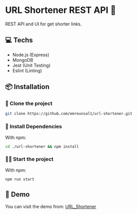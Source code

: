 # URL Shortener REST API 🎉

REST API and UI for get shorter links.

## 💻 Techs
- Node.js (Express)
- MongoDB
- Jest (Unit Testing)
- Eslint (Linting)

## 📦 Installation

### 📰 Clone the project
```bash
git clone https://github.com/emreunsal1/url-shortener.git
```
### 🔻 Install Dependencies
With npm:
```bash
cd ./url-shortener && npm install
```
### 🏃‍♂️ Start the project
With npm:
```
npm run start
```
## 🔴 Demo
You can visit the demo from: [URL_Shortener](http://link-shorter13213.herokuapp.com/)
